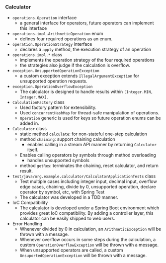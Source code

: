 ### Calculator

* `operations.Operation` interface
  * a general interface for operators, future operators can implement this interface
* `operations.impl.ArithmeticOperation` enum
  * defines four required operations as an enum.
* `operation.OperationStrategy` interface
  * declares a `apply` method, the execution strategy of an operation
* `operations.impl.*` class
  * implements the operation strategy of the four required operations
  * the strategies also judge if the calculation is overflow.
* `exception.UnsupportedOperationException`
  * a custom exception extends `IllegalArgumentException` for unsupported operation requests.
* `exception.OperationOverflowException`
  * The calculator is designed to handle results within `[Integer.MIN, Integer.MAX]`.
* `CalculationFactory` class
  * Used factory pattern for extensibility.
  * Used `concurrentHashMap` for thread-safe manipulation of operations. 
  * `Operation` generic is used for keys so future operation enums can be added in.
* `Calculator` class
  * static method `calculate`: for non-stateful one-step calculation
  * method `chaining`: support chaining calculation
    * enables calling in a stream API manner by returning `Calculator` itself.
  * Enables calling operators by symbols through method overloading
    * handles unsupported symbols
  * method `getRes`: terminates the chaining, reset calculator, and return result.
* `test/java/org.example.calculator/CalculatorApplicationTests` class
  * Test multiple cases including integer input, decimal input, overflow edge cases, chaining, divide by 0, unsupported operation, declare operator by symbol, etc, with Spring Test
  * The calculator was developed in a TDD manner.
* IoC Compatibility
  * The calculator is developed under a Spring Boot environment which provides great IoC compatibility. By adding a controller layer, this calculator can be easily shipped to web users.
* Error Handling
  * Whenever divided by 0 in calculation, an `ArithmeticException` will be thrown with a message.
  * Whenever overflow occurs in some steps during the calculation, a custom `OperationOverflowException` will be thrown with a message.
  * When unsupported operators are called, a custom `UnsuportedOperationException` will be thrown with a message.